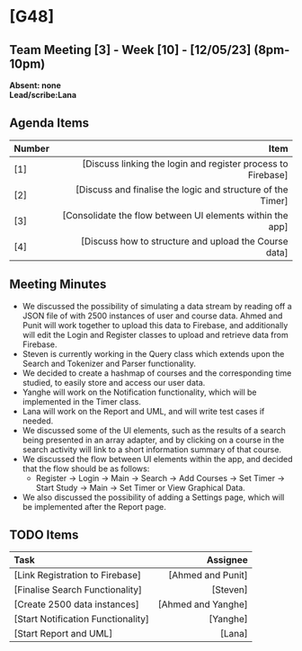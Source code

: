 # [G48]

## Team Meeting [3] - Week [10] - [12/05/23] (8pm-10pm)
**Absent: none** 
<br>
**Lead/scribe:Lana**

## Agenda Items
| Number |                                                         Item |
|:-------|-------------------------------------------------------------:|
| [1]    | [Discuss linking the login and register process to Firebase] |
| [2]    |  [Discuss and finalise the logic and structure of the Timer] |
| [3]    |    [Consolidate the flow between UI elements within the app] |
| [4]    |        [Discuss how to structure and upload the Course data] |

## Meeting Minutes
- We discussed the possibility of simulating a data stream by reading off a JSON file of with 2500 instances of user and 
course data. Ahmed and Punit will work together to upload this data to Firebase, and additionally will edit the Login and 
Register classes to upload and retrieve data from Firebase.
- Steven is currently working in the Query class which extends upon the Search and Tokenizer and Parser functionality. 
- We decided to create a hashmap of courses and the corresponding time studied, to easily store and access our user data.
- Yanghe will work on the Notification functionality, which will be implemented in the Timer class.
- Lana will work on the Report and UML, and will write test cases if needed.
- We discussed some of the UI elements, such as the results of a search being presented in an array adapter, and by clicking on 
a course in the search activity will link to a short information summary of that course.
- We discussed the flow between UI elements within the app, and decided that the flow should be as follows:
    - Register -> Login -> Main -> Search -> Add Courses -> Set Timer -> Start Study -> Main -> Set Timer or View Graphical Data.
- We also discussed the possibility of adding a Settings page, which will be implemented after the Report page.

## TODO Items
| Task                               |           Assignee |
|:-----------------------------------|-------------------:|
| [Link Registration to Firebase]    |  [Ahmed and Punit] |
| [Finalise Search Functionality]    |           [Steven] |
| [Create 2500 data instances]       | [Ahmed and Yanghe] |
| [Start Notification Functionality] |           [Yanghe] |
| [Start Report and UML]             |             [Lana] |
